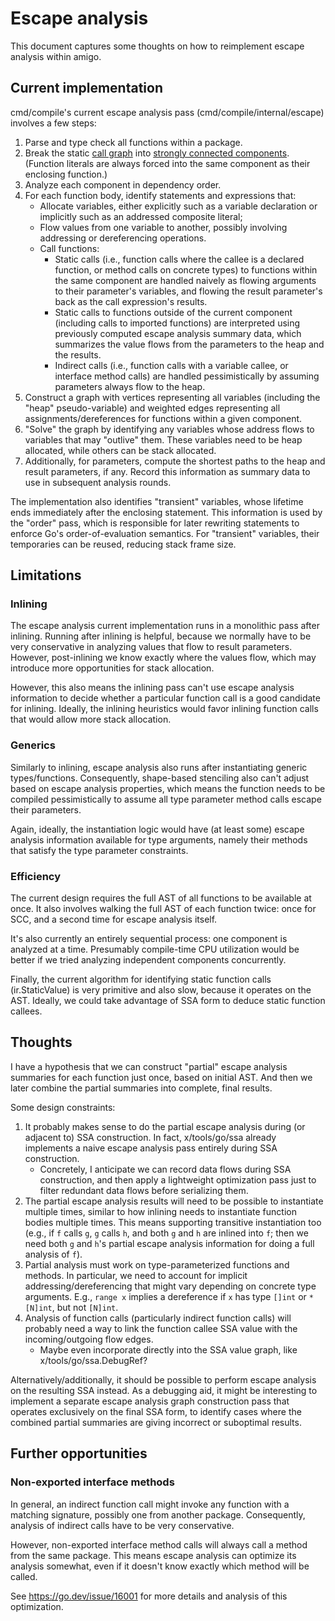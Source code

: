 # Escape analysis

This document captures some thoughts on how to reimplement escape
analysis within amigo.

## Current implementation

cmd/compile's current escape analysis pass
(cmd/compile/internal/escape) involves a few steps:

1. Parse and type check all functions within a package.
2. Break the static [call graph](https://en.wikipedia.org/wiki/Call_graph) into
   [strongly connected components](https://en.wikipedia.org/wiki/Strongly_connected_component).
   (Function literals are always forced into the same component as their enclosing function.)
3. Analyze each component in dependency order.
4. For each function body, identify statements and expressions that:
   - Allocate variables, either explicitly such as a variable
	 declaration or implicitly such as an addressed composite
	 literal;
   - Flow values from one variable to another, possibly involving
     addressing or dereferencing operations.
   - Call functions:
     + Static calls (i.e., function calls where the callee is a
       declared function, or method calls on concrete types) to
       functions within the same component are handled naively as
       flowing arguments to their parameter's variables, and flowing
       the result parameter's back as the call expression's results.
	 + Static calls to functions outside of the current component
       (including calls to imported functions) are interpreted using
       previously computed escape analysis summary data, which
       summarizes the value flows from the parameters to the heap and
       the results.
	 + Indirect calls (i.e., function calls with a variable callee, or
       interface method calls) are handled pessimistically by assuming
       parameters always flow to the heap.
5. Construct a graph with vertices representing all variables
   (including the "heap" pseudo-variable) and weighted edges
   representing all assignments/dereferences for functions within a
   given component.
6. "Solve" the graph by identifying any variables whose address flows
   to variables that may "outlive" them. These variables need to be
   heap allocated, while others can be stack allocated.
7. Additionally, for parameters, compute the shortest paths to the
   heap and result parameters, if any. Record this information as
   summary data to use in subsequent analysis rounds.

The implementation also identifies "transient" variables, whose
lifetime ends immediately after the enclosing statement. This
information is used by the "order" pass, which is responsible for
later rewriting statements to enforce Go's order-of-evaluation
semantics. For "transient" variables, their temporaries can be reused,
reducing stack frame size.

## Limitations

### Inlining

The escape analysis current implementation runs in a monolithic pass
after inlining. Running after inlining is helpful, because we normally
have to be very conservative in analyzing values that flow to result
parameters. However, post-inlining we know exactly where the values
flow, which may introduce more opportunities for stack allocation.

However, this also means the inlining pass can't use escape analysis
information to decide whether a particular function call is a good
candidate for inlining. Ideally, the inlining heuristics would favor
inlining function calls that would allow more stack allocation.

### Generics

Similarly to inlining, escape analysis also runs after instantiating
generic types/functions. Consequently, shape-based stenciling also
can't adjust based on escape analysis properties, which means the
function needs to be compiled pessimistically to assume all type
parameter method calls escape their parameters.

Again, ideally, the instantiation logic would have (at least some)
escape analysis information available for type arguments, namely their
methods that satisfy the type parameter constraints.

### Efficiency

The current design requires the full AST of all functions to be
available at once. It also involves walking the full AST of each
function twice: once for SCC, and a second time for escape analysis
itself.

It's also currently an entirely sequential process: one component is
analyzed at a time. Presumably compile-time CPU utilization would be
better if we tried analyzing independent components concurrently.

Finally, the current algorithm for identifying static function calls
(ir.StaticValue) is very primitive and also slow, because it operates
on the AST. Ideally, we could take advantage of SSA form to deduce
static function callees.

## Thoughts

I have a hypothesis that we can construct "partial" escape analysis
summaries for each function just once, based on initial AST. And then
we later combine the partial summaries into complete, final results.

Some design constraints:

1. It probably makes sense to do the partial escape analysis during
   (or adjacent to) SSA construction. In fact, x/tools/go/ssa already
   implements a naive escape analysis pass entirely during SSA
   construction.
   - Concretely, I anticipate we can record data flows during SSA
     construction, and then apply a lightweight optimization pass just
     to filter redundant data flows before serializing them.
2. The partial escape analysis results will need to be possible to
   instantiate multiple times, similar to how inlining needs to
   instantiate function bodies multiple times. This means supporting
   transitive instantiation too (e.g., if `f` calls `g`, `g` calls
   `h`, and both `g` and `h` are inlined into `f`; then we need both
   `g` and `h`'s partial escape analysis information for doing a full
   analysis of `f`).
3. Partial analysis must work on type-parameterized functions and
   methods. In particular, we need to account for implicit
   addressing/dereferencing that might vary depending on concrete type
   arguments. E.g., `range x` implies a dereference if `x` has type
   `[]int` or `*[N]int`, but not `[N]int`.
4. Analysis of function calls (particularly indirect function calls)
   will probably need a way to link the function callee SSA value with
   the incoming/outgoing flow edges.
   - Maybe even incorporate directly into the SSA value graph, like
     x/tools/go/ssa.DebugRef?

Alternatively/additionally, it should be possible to perform escape
analysis on the resulting SSA instead. As a debugging aid, it might be
interesting to implement a separate escape analysis graph construction
pass that operates exclusively on the final SSA form, to identify
cases where the combined partial summaries are giving incorrect or
suboptimal results.

## Further opportunities

### Non-exported interface methods

In general, an indirect function call might invoke any function with a
matching signature, possibly one from another package. Consequently,
analysis of indirect calls have to be very conservative.

However, non-exported interface method calls will always call a method
from the same package. This means escape analysis can optimize its
analysis somewhat, even if it doesn't know exactly which method will
be called.

See https://go.dev/issue/16001 for more details and analysis of this
optimization.
